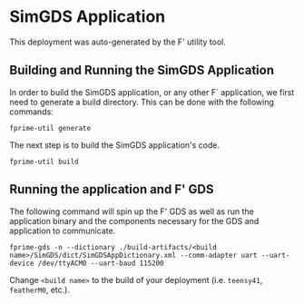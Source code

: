 # SimGDS Application

This deployment was auto-generated by the F' utility tool.

## Building and Running the SimGDS Application

In order to build the SimGDS application, or any other F´ application, we first need to generate a build directory. This can be done with the following commands:

```
fprime-util generate
```

The next step is to build the SimGDS application's code.
```
fprime-util build
```

## Running the application and F' GDS

The following command will spin up the F' GDS as well as run the application binary and the components necessary for the GDS and application to communicate.

```
fprime-gds -n --dictionary ./build-artifacts/<build name>/SimGDS/dict/SimGDSAppDictionary.xml --comm-adapter uart --uart-device /dev/ttyACM0 --uart-baud 115200
```

Change `<build name>` to the build of your deployment (i.e. `teensy41`, `featherM0`, etc.).
